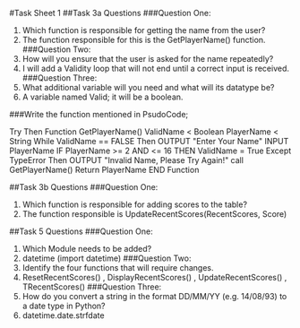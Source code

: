 #Task Sheet 1
##Task 3a Questions
###Question One:
1. Which function is responsible for getting the name from the user?
2. The function responsible for this is the GetPlayerName() function. 
###Question Two:
1. How will you ensure that the user is asked for the name repeatedly?
2. I will add a Validity loop that will not end until a correct input is received.
###Question Three:
1. What additional variable will you need and what will its datatype be?
2. A variable named Valid; it will be a boolean.

###Write the function mentioned in PsudoCode;
  
Try Then
Function GetPlayerName()
ValidName < Boolean
PlayerName < String
While ValidName == FALSE Then
    OUTPUT "Enter Your Name"
    INPUT PlayerName
    IF PlayerName >= 2 AND <= 16 THEN
        ValidName = True
    Except TypeError Then
        OUTPUT "Invalid Name, Please Try Again!"
call GetPlayerName()
Return PlayerName
END Function

##Task 3b Questions
###Question One:
1. Which function is responsible for adding scores to the table?
2. The function responsible is UpdateRecentScores(RecentScores, Score)

##Task 5 Questions
###Question One:
1. Which Module needs to be added?
2. datetime (import datetime)
###Question Two:
1. Identify the four functions that will require changes.
2. ResetRecentScores() , DisplayRecentScores() , UpdateRecentScores() , TRecentScores()
###Question Three:
1. How do you convert a string in the format DD/MM/YY (e.g. 14/08/93) to a date type in Python?
2. datetime.date.strfdate